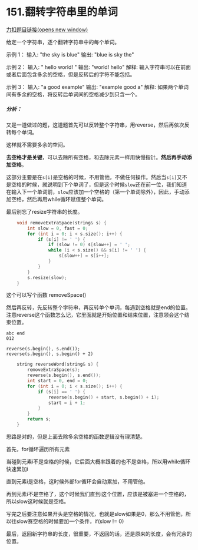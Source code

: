 # 151.翻转字符串里的单词

[力扣题目链接(opens new window)](https://leetcode.cn/problems/reverse-words-in-a-string/)

给定一个字符串，逐个翻转字符串中的每个单词。

示例 1：
输入: "the sky is blue"
输出: "blue is sky the"

示例 2：
输入: "  hello world!  "
输出: "world! hello"
解释: 输入字符串可以在前面或者后面包含多余的空格，但是反转后的字符不能包括。

示例 3：
输入: "a good  example"
输出: "example good a"
解释: 如果两个单词间有多余的空格，将反转后单词间的空格减少到只含一个。



##### 分析：

又是一道做过的题，这道题首先可以反转整个字符串，用reverse，然后再依次反转每个单词。

这样就不需要多余的空间。

**去空格才是关键**，可以去除所有空格，和去除元素一样用快慢指针。**然后再手动添加空格**。

这部分主要是在`s[i]`是空格的时候，不用管他，不做任何操作。然后当`s[i]`又不是空格的时候，就说明到下个单词了，但是这个时候`slow`还在前一位，我们知道在输入下一个单词前，`slow`应该加一个空格的（第一个单词除外），因此，手动添加空格，然后再用while循环赋值整个单词。

最后别忘了resize字符串的长度。

```cpp
	void removeExtraSpace(string& s) {
		int slow = 0, fast = 0;
		for (int i = 0; i < s.size(); i++) {
			if (s[i] != ' ') {
				if (slow != 0) s[slow++] = ' ';
				while (i < s.size() && s[i] != ' ') {
					s[slow++] = s[i++];
				}
			}
		}
		s.resize(slow);
	}
```

这个可以写个函数 removeSpace()

然后再反转，先反转整个字符串，再反转单个单词，每遇到空格就是end的位置。注意reverse这个函数怎么记，它里面就是开始位置和结束位置，注意领会这个结束位置。

```
abc end
012

reverse(s.begin(), s.end());
reverse(s.begin(), s.begin() + 2)
```



```cpp
	string reverseWord(string& s) {
		removeExtraSpace(s);
		reverse(s.begin(), s.end());
		int start = 0, end = 0;
		for (int i = 0; i < s.size(); i++) {
			if (s[i] == ' ') {
				reverse(s.begin() + start, s.begin() + i);
				start = i + 1;
			}
		}
		return s;
	}
```



思路是对的，但是上面去除多余空格的函数逻辑没有理清楚。

首先，for循环遍历所有元素

当碰到元素i不是空格的时候，它后面大概率跟着的也不是空格，所以用while循环快速累加i

直到元素i是空格，这时候外部for循环会自动累加，不用管他。

再到元素i不是空格了，这个时候我们直到i这个位置，应该是被塞进一个空格的，所以slow这时候就是空格。

写完之后要注意如果开头是空格的情况，也就是slow如果是0，那么不用管他，所以往slow赛空格的时候要加一个条件，if(slow != 0)

最后，返回新字符串的长度，很重要，不返回的话，还是原来的长度，会有冗余的位置。